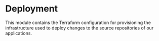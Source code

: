 # Deployment

This module contains the Terraform configuration for provisioning the
infrastructure used to deploy changes to the source repositories of our
applications.
